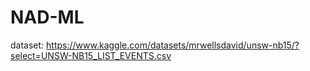 # NAD-ML
dataset: https://www.kaggle.com/datasets/mrwellsdavid/unsw-nb15/?select=UNSW-NB15_LIST_EVENTS.csv
